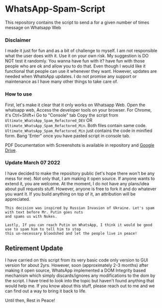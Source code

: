 # WhatsApp-Spam-Script
This repository contains the script to send a for a given number of times message on Whatsapp Web

### Disclaimer
I made it just for fun and as a bit of challenge to myself. I am not responsible what the user does with it. Use 
it on your own risk. My suggestion is DO NOT test it randomly. You wanna have fun with it? have fun with those people 
who are ok and allow you to do that.
Even though I would like it functional that people can use it whenever they want. However, 
updates are needed when WhatsApp updates. I do not promise any support or maintenance as I have many other things 
to take care of. 

### How to use
First, let's make it clear that it only works on Whatsapp Web.
Open the whatsapp web, Access the developer tools on your browser. For Chrome, it's Ctrl+Shift+i
Go to "Console" tab 
Copy the script from ``Ultimate_WhatsApp_Spam_Refactored_DEV`` OR ``Ultimate_WhatsApp_Spam_Refactored_Min``. Both files
contain same code. ``Ultimate_WhatsApp_Spam_Refactored_Min`` just contains the code in minified form.
Bang 'Enter" once you have pasted script in console tab.

PDF Documentation with Screenshots is available in repository and [Google Drive](https://drive.google.com/file/d/1fAkCxhbL21nXTe21yhO4M4urmr67GKI7/view?usp=sharing).

### Update March 07 2022
I have decided to make the repository public (let's hope there won't be any mess for me). Not only that, I am making it
open source. If anyone wants to extend it, you are welcome. At the moment, I do not have any plans/idea about pull requests
stuff. However, anyone is free to fork it and do whatever you want it. If you build anything on top of it, an attribution 
will be appreciated.

```
This decision was inspired by Russian Invasion of Ukraine. Let's spam with text before Mr. Putin goes nuts
and spams us with Nukes.

Lastly, If you can reach Putin on WhatsApp, I think it would be good use to spam him to tell him to stop
this un-necessary bloodshed and let the people live in peace!
```

## Retirement Update
I have carried on this script from its very basic code only version to GUI version for about 2yrs. However, soon (approximately 2-3 months) after making it open source, WhatsApp implemented a DOM Integrity based mechanism which simply discards/ignores any modifications to the dom by the script. I have tried to look into the topic but haven't found anything that would help me. If you know about this stuff, please reach out to me and we can find out a way to bring it back to life.

Until then, Rest in Peace!
